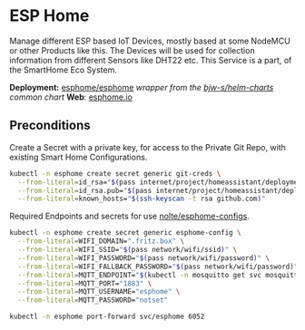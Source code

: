 # ESP Home

<!--description-start-->
Manage different ESP based IoT Devices, mostly based at some NodeMCU or other Products like this. The Devices will be used for collection information from different Sensors like DHT22 etc. This Service is a part, of the SmartHome Eco System.
<!--description-end-->

<!-- vale off -->
<!--header-start-->
**Deployment:** [esphome/esphome](https://hub.docker.com/r/esphome/esphome/tags) *wrapper from the [bjw-s/helm-charts](https://github.com/bjw-s/helm-charts/tree/main/charts/library/common) common chart*
**Web**: [esphome.io](https://esphome.io/)  
<!--header-end-->
<!-- vale on -->

## Preconditions

Create a Secret with a private key, for access to the Private Git Repo, with existing Smart Home Configurations.

<!--preconditions-git-creds-start-->
```sh
kubectl -n esphome create secret generic git-creds \
  --from-literal=id_rsa="$(pass internet/project/homeassistant/deploymentkey/id_rsa)" \
  --from-literal=id_rsa.pub="$(pass internet/project/homeassistant/deploymentkey/id_rsa.pub)" \
  --from-literal=known_hosts="$(ssh-keyscan -t rsa github.com)"
```
<!--preconditions-git-creds-end-->

Required Endpoints and secrets for use [nolte/esphome-configs](https://github.com/nolte/esphome-configs).

<!--preconditions-esphome-config-start-->
```sh
kubectl -n esphome create secret generic esphome-config \
  --from-literal=WIFI_DOMAIN=".fritz.box" \
  --from-literal=WIFI_SSID="$(pass network/wifi/ssid)" \
  --from-literal=WIFI_PASSWORD="$(pass network/wifi/password)" \
  --from-literal=WIFI_FALLBACK_PASSWORD="$(pass network/wifi/password)" \
  --from-literal=MQTT_ENDPOINT="$(kubectl -n mosquitto get svc mosquitto -ojson | jq -r '.status.loadBalancer.ingress[0].ip')" \
  --from-literal=MQTT_PORT="1883" \
  --from-literal=MQTT_USERNAME="esphome" \
  --from-literal=MQTT_PASSWORD="notset"
```
<!--preconditions-esphome-config-end-->

<!--port-forward-start-->
```sh
kubectl -n esphome port-forward svc/esphome 6052
```
<!--port-forward-end-->
